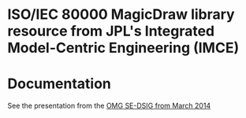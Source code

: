 # ISO/IEC 80000 MagicDraw library resource from JPL's Integrated Model-Centric Engineering (IMCE)

# Documentation

See the presentation from the [OMG SE-DSIG from March 2014](../doc/SysML%20QUDV%20and%20ISO80000%20SE-DSIG%20March%202014.pdf)
